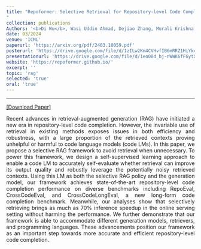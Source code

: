```yaml
---
title: "Repoformer: Selective Retrieval for Repository-level Code Completion
"
collection: publications
Authors: '<b>Di Wu</b>, Wasi Uddin Ahmad, Dejiao Zhang, Murali Krishna Ramanathan, and Xiaofei Ma'
date: 03/2024
venue: 'ICML'
paperurl: 'https://arxiv.org/pdf/2403.10059.pdf'
posterurl: 'https://drive.google.com/file/d/1zILw2Km4CVHvfIB6mRRZ1HiYkcM8J296/view?usp=sharing'
presentationurl: 'https://drive.google.com/file/d/1eo08d_bj-nWWK6fFGytXnbRo8d-YMPkg/view?usp=sharing'
website: 'https://repoformer.github.io/'
excerpt: ''
topic: 'rag'
selected: 'true'
oral: 'true'
---
```

---
<a href='=https://arxiv.org/pdf/2403.10059.pdf' target="_blank">[Download Paper]</a>

<p align="justify">
Recent advances in retrieval-augmented generation (RAG) have initiated a new era in repository-level code completion. However, the invariable use of retrieval in existing methods exposes issues in both efficiency and robustness, with a large proportion of the retrieved contexts proving unhelpful or harmful to code language models (code LMs). In this paper, we propose a selective RAG framework to avoid retrieval when unnecessary. To power this framework, we design a self-supervised learning approach to enable a code LM to accurately self-evaluate whether retrieval can improve its output quality and robustly leverage the potentially noisy retrieved contexts. Using this LM as both the selective RAG policy and the generation model, our framework achieves state-of-the-art repository-level code completion performance on diverse benchmarks including RepoEval, CrossCodeEval, and CrossCodeLongEval, a new long-form code completion benchmark. Meanwhile, our analyses show that selectively retrieving brings as much as 70% inference speedup in the online serving setting without harming the performance. We further demonstrate that our framework is able to accommodate different generation models, retrievers, and programming languages. These advancements position our framework as an important step towards more accurate and efficient repository-level code completion.
</p>
